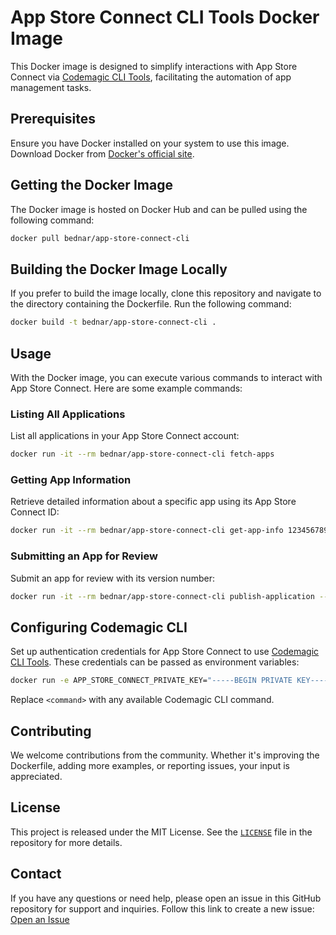 
# App Store Connect CLI Tools Docker Image

This Docker image is designed to simplify interactions with App Store Connect via [Codemagic CLI Tools](https://github.com/codemagic-ci-cd/cli-tools), facilitating the automation of app management tasks.

## Prerequisites

Ensure you have Docker installed on your system to use this image. Download Docker from [Docker's official site](https://www.docker.com/get-started).

## Getting the Docker Image

The Docker image is hosted on Docker Hub and can be pulled using the following command:

```bash
docker pull bednar/app-store-connect-cli
```

## Building the Docker Image Locally

If you prefer to build the image locally, clone this repository and navigate to the directory containing the Dockerfile. Run the following command:

```bash
docker build -t bednar/app-store-connect-cli .
```

## Usage

With the Docker image, you can execute various commands to interact with App Store Connect. Here are some example commands:

### Listing All Applications

List all applications in your App Store Connect account:

```bash
docker run -it --rm bednar/app-store-connect-cli fetch-apps
```

### Getting App Information

Retrieve detailed information about a specific app using its App Store Connect ID:

```bash
docker run -it --rm bednar/app-store-connect-cli get-app-info 123456789
```

### Submitting an App for Review

Submit an app for review with its version number:

```bash
docker run -it --rm bednar/app-store-connect-cli publish-application --app-id 123456789 --version "1.0.1"
```

## Configuring Codemagic CLI

Set up authentication credentials for App Store Connect to use [Codemagic CLI Tools](https://github.com/codemagic-ci-cd/cli-tools). These credentials can be passed as environment variables:

```bash
docker run -e APP_STORE_CONNECT_PRIVATE_KEY="-----BEGIN PRIVATE KEY-----...-----END PRIVATE KEY-----"            -e APP_STORE_CONNECT_KEY_ID="ABC1234567"            -e APP_STORE_CONNECT_ISSUER_ID="12345678-1234-1234-1234-123456789abc"            -it --rm bednar/app-store-connect-cli <command>
```

Replace `<command>` with any available Codemagic CLI command.

## Contributing

We welcome contributions from the community. Whether it's improving the Dockerfile, adding more examples, or reporting issues, your input is appreciated.

## License

This project is released under the MIT License. See the [`LICENSE`](https://github.com/bednar/app-store-connect-cli?tab=MIT-1-ov-file#readme) file in the repository for more details.

## Contact

If you have any questions or need help, please open an issue in this GitHub repository for support and inquiries. Follow this link to create a new issue: [Open an Issue](https://github.com/bednar/app-store-connect-cli/issues/new)
